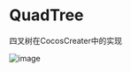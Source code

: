 # QuadTree
四叉树在CocosCreater中的实现

![image](https://user-images.githubusercontent.com/41995226/212911196-1a322f00-e848-4527-8d89-c4324c80d4d1.png)
